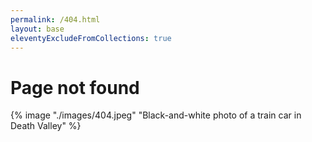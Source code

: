 ```yaml
---
permalink: /404.html
layout: base
eleventyExcludeFromCollections: true
---
```


# Page not found

{% image "./images/404.jpeg" "Black-and-white photo of a train car in Death Valley" %}
